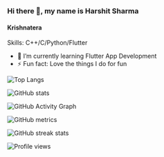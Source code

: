 ### Hi there 👋, my name is Harshit Sharma 
#### Krishnatera

Skills: C++/C/Python/Flutter

- 🌱 I’m currently learning Flutter App Development 
- ⚡ Fun fact: Love the things  I do for fun  





![Top Langs](https://github-readme-stats.vercel.app/api/top-langs/?username=Krishnatrea)

![GitHub stats](https://github-readme-stats.vercel.app/api?username=Krishnatrea&show_icons=true)

![GitHub Activity Graph](https://activity-graph.herokuapp.com/graph?username=Krishnatrea)

![GitHub metrics](https://metrics.lecoq.io/Krishnatrea)  

![GitHub streak stats](https://github-readme-streak-stats.herokuapp.com/?user=Krishnatrea)

![Profile views](https://gpvc.arturio.dev/Krishnatrea)  

